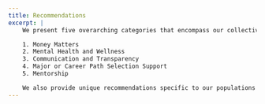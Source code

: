 ```yaml
---
title: Recommendations
excerpt: |
    We present five overarching categories that encompass our collective recommendations. The five sections are:

    1. Money Matters
    2. Mental Health and Wellness
    3. Communication and Transparency
    4. Major or Career Path Selection Support
    5. Mentorship

    We also provide unique recommendations specific to our populations of focus.
---
```

